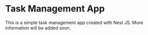 # Task Management App
This is a simple task management app created with Nest JS. More information will be added soon.
